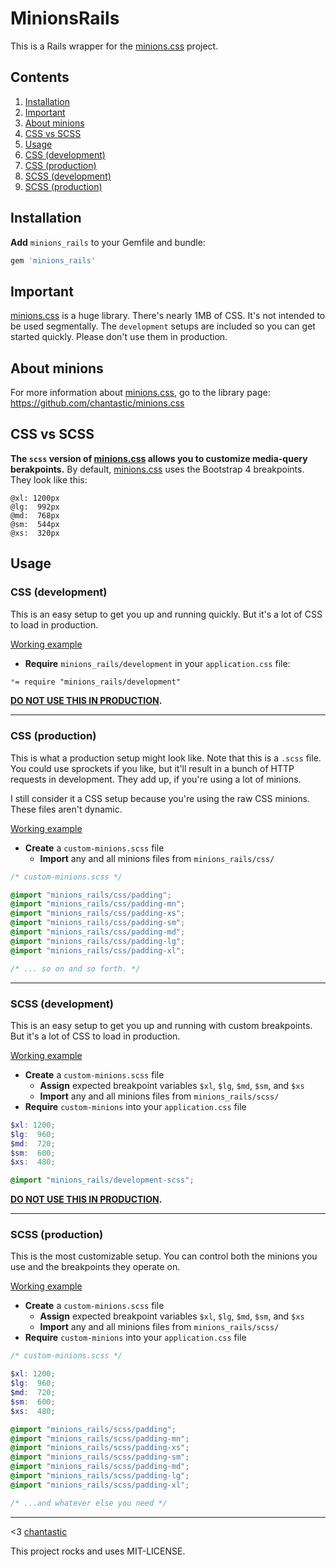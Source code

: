 # MinionsRails

This is a Rails wrapper for the [minions.css](https://github.com/chantastic/minions.css) project.

## Contents
1. [Installation](#installation)
1. [Important](#important)
1. [About minions](#about-minions)
1. [CSS vs SCSS](#css-vs-scss)
1. [Usage](#usage)
  1. [CSS (development)](#css-development)
  1. [CSS (production)](#css-production)
  1. [SCSS (development)](#scss-development)
  1. [SCSS (production)](#scss-production)

## Installation
**Add** `minions_rails` to your Gemfile and bundle:

```ruby
gem 'minions_rails'
```

## Important
[minions.css](https://github.com/chantastic/minions.css) is a huge library. There's nearly 1MB of CSS. It's not intended to be used segmentally. The `development` setups are included so you can get started quickly. Please don't use them in production.

## About minions
For more information about [minions.css](https://github.com/chantastic/minions.css), go to the library page: https://github.com/chantastic/minions.css

## CSS vs SCSS
**The `scss` version of [minions.css](https://github.com/chantastic/minions.css) allows you to customize media-query berakpoints.** By default, [minions.css](https://github.com/chantastic/minions.css) uses the Bootstrap 4 breakpoints. They look like this:

```
@xl: 1200px
@lg:  992px
@md:  768px
@sm:  544px
@xs:  320px
```

## Usage

### CSS (development)
This is an easy setup to get you up and running quickly. But it's a lot of CSS to load in production.  

[Working example](https://github.com/chantastic/minions_rails/blob/master/test/dummy/app/assets/stylesheets/css_development.css)

* **Require** `minions_rails/development` in your `application.css` file:

```css
*= require "minions_rails/development"
```

**[DO NOT USE THIS IN PRODUCTION](#important).**

---

### CSS (production)
This is what a production setup might look like. Note that this is a `.scss` file. You could use sprockets if you like, but it'll result in a bunch of HTTP requests in development. They add up, if you're using a lot of minions.  

I still consider it a CSS setup because you're using the raw CSS minions. These files aren't dynamic.  

[Working example](https://github.com/chantastic/minions_rails/blob/master/test/dummy/app/assets/stylesheets/css_production.scss)

* **Create** a `custom-minions.scss` file
  + **Import** any and all minions files from `minions_rails/css/`

```scss
/* custom-minions.scss */

@import "minions_rails/css/padding";
@import "minions_rails/css/padding-mn";
@import "minions_rails/css/padding-xs";
@import "minions_rails/css/padding-sm";
@import "minions_rails/css/padding-md";
@import "minions_rails/css/padding-lg";
@import "minions_rails/css/padding-xl";

/* ... so on and so forth. */
```

---

### SCSS (development)
This is an easy setup to get you up and running with custom breakpoints. But it's a lot of CSS to load in production.  

[Working example](https://github.com/chantastic/minions_rails/blob/master/app/assets/stylesheets/minions_rails/development-scss.scss)

* **Create** a `custom-minions.scss` file
  + **Assign** expected breakpoint variables `$xl`, `$lg`, `$md`, `$sm`, and `$xs`
  + **Import** any and all minions files from `minions_rails/scss/`
* **Require** `custom-minions` into your `application.css` file

```scss
$xl: 1200;
$lg:  960;
$md:  720;
$sm:  600;
$xs:  480;

@import "minions_rails/development-scss";
```

**[DO NOT USE THIS IN PRODUCTION](#important).**

---

### SCSS (production)
This is the most customizable setup. You can control both the minions you use and the breakpoints they operate on.

[Working example](https://github.com/chantastic/minions_rails/blob/master/test/dummy/app/assets/stylesheets/scss_production.scss)

* **Create** a `custom-minions.scss` file
  + **Assign** expected breakpoint variables `$xl`, `$lg`, `$md`, `$sm`, and `$xs`
  + **Import** any and all minions files from `minions_rails/scss/`
* **Require** `custom-minions` into your `application.css` file

```scss
/* custom-minions.scss */

$xl: 1200;
$lg:  960;
$md:  720;
$sm:  600;
$xs:  480;

@import "minions_rails/scss/padding";
@import "minions_rails/scss/padding-mn";
@import "minions_rails/scss/padding-xs";
@import "minions_rails/scss/padding-sm";
@import "minions_rails/scss/padding-md";
@import "minions_rails/scss/padding-lg";
@import "minions_rails/scss/padding-xl";

/* ...and whatever else you need */
```

---

<3 [chantastic](http://twitter.com/chantastic)

This project rocks and uses MIT-LICENSE.
